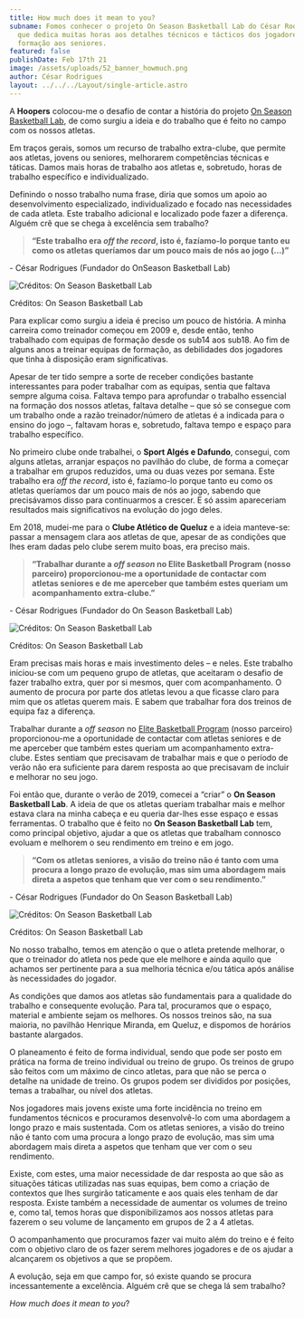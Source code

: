 ```yaml
---
title: How much does it mean to you?
subname: Fomos conhecer o projeto On Season Basketball Lab do César Rodrigues,
  que dedica muitas horas aos detalhes técnicos e tácticos dos jogadores, da
  formação aos seniores.
featured: false
publishDate: Feb 17th 21
image: /assets/uploads/52_banner_howmuch.png
author: César Rodrigues
layout: ../../../Layout/single-article.astro
---
```

A **Hoopers** colocou-me o desafio de contar a história do projeto [On Season Basketball Lab](https://www.instagram.com/onseason.basketball.lab/), de como surgiu a ideia e do trabalho que é feito no campo com os nossos atletas.

Em traços gerais, somos um recurso de trabalho extra-clube, que permite aos atletas, jovens ou seniores, melhorarem competências técnicas e táticas. Damos mais horas de trabalho aos atletas e, sobretudo, horas de trabalho específico e individualizado.

Definindo o nosso trabalho numa frase, diria que somos um apoio ao desenvolvimento especializado, individualizado e focado nas necessidades de cada atleta. Este trabalho adicional e localizado pode fazer a diferença. Alguém crê que se chega à excelência sem trabalho?

> **“Este trabalho era *off the record*, isto é, fazíamo-lo porque tanto eu como os atletas queríamos dar um pouco mais de nós ao jogo (…)”**

\- César Rodrigues (Fundador do OnSeason Basketball Lab)

![Créditos: On Season Basketball Lab](/assets/uploads/lab.jpg "Créditos: On Season Basketball Lab")

Créditos: On Season Basketball Lab

Para explicar como surgiu a ideia é preciso um pouco de história. A minha carreira como treinador começou em 2009 e, desde então, tenho trabalhado com equipas de formação desde os sub14 aos sub18. Ao fim de alguns anos a treinar equipas de formação, as debilidades dos jogadores que tinha à disposição eram significativas.

Apesar de ter tido sempre a sorte de receber condições bastante interessantes para poder trabalhar com as equipas, sentia que faltava sempre alguma coisa. Faltava tempo para aprofundar o trabalho essencial na formação dos nossos atletas, faltava detalhe – que só se consegue com um trabalho onde a razão treinador/número de atletas é a indicada para o ensino do jogo –, faltavam horas e, sobretudo, faltava tempo e espaço para trabalho específico.

No primeiro clube onde trabalhei, o **Sport Algés e Dafundo**, consegui, com alguns atletas, arranjar espaços no pavilhão do clube, de forma a começar a trabalhar em grupos reduzidos, uma ou duas vezes por semana. Este trabalho era *off the record*, isto é, fazíamo-lo porque tanto eu como os atletas queríamos dar um pouco mais de nós ao jogo, sabendo que precisávamos disso para continuarmos a crescer. E só assim apareceriam resultados mais significativos na evolução do jogo deles.

Em 2018, mudei-me para o **Clube Atlético de Queluz** e a ideia manteve-se: passar a mensagem clara aos atletas de que, apesar de as condições que lhes eram dadas pelo clube serem muito boas, era preciso mais.

> **“Trabalhar durante a *off season* no Elite Basketball Program (nosso parceiro) proporcionou-me a oportunidade de contactar com atletas seniores e de me aperceber que também estes queriam um acompanhamento extra-clube.”**

\- César Rodrigues (Fundador do On Season Basketball Lab)

![Créditos: On Season Basketball Lab](/assets/uploads/lab2.jpg "Créditos: On Season Basketball Lab")

Créditos: On Season Basketball Lab

Eram precisas mais horas e mais investimento deles – e neles. Este trabalho iniciou-se com um pequeno grupo de atletas, que aceitaram o desafio de fazer trabalho extra, quer por si mesmos, quer com acompanhamento. O aumento de procura por parte dos atletas levou a que ficasse claro para mim que os atletas querem mais. E sabem que trabalhar fora dos treinos de equipa faz a diferença.

Trabalhar durante a *off season* no [Elite Basketball Program](https://www.hoopers.club/noticias/elite-basketball-program-os-bons-os-maus-e-os-viloes) (nosso parceiro) proporcionou-me a oportunidade de contactar com atletas seniores e de me aperceber que também estes queriam um acompanhamento extra-clube. Estes sentiam que precisavam de trabalhar mais e que o período de verão não era suficiente para darem resposta ao que precisavam de incluir e melhorar no seu jogo.

Foi então que, durante o verão de 2019, comecei a “criar” o **On Season Basketball Lab**. A ideia de que os atletas queriam trabalhar mais e melhor estava clara na minha cabeça e eu queria dar-lhes esse espaço e essas ferramentas. O trabalho que é feito no **On Season Basketball Lab** tem, como principal objetivo, ajudar a que os atletas que trabalham connosco evoluam e melhorem o seu rendimento em treino e em jogo.

> **“Com os atletas seniores, a visão do treino não é tanto com uma procura a longo prazo de evolução, mas sim uma abordagem mais direta a aspetos que tenham que ver com o seu rendimento.”**

\- César Rodrigues (Fundador do On Season Basketball Lab)

![Créditos: On Season Basketball Lab](/assets/uploads/lab3.jpg "Créditos: On Season Basketball Lab")

Créditos: On Season Basketball Lab

No nosso trabalho, temos em atenção o que o atleta pretende melhorar, o que o treinador do atleta nos pede que ele melhore e ainda aquilo que achamos ser pertinente para a sua melhoria técnica e/ou tática após análise às necessidades do jogador.

As condições que damos aos atletas são fundamentais para a qualidade do trabalho e consequente evolução. Para tal, procuramos que o espaço, material e ambiente sejam os melhores. Os nossos treinos são, na sua maioria, no pavilhão Henrique Miranda, em Queluz, e dispomos de horários bastante alargados.

O planeamento é feito de forma individual, sendo que pode ser posto em prática na forma de treino individual ou treino de grupo. Os treinos de grupo são feitos com um máximo de cinco atletas, para que não se perca o detalhe na unidade de treino. Os grupos podem ser divididos por posições, temas a trabalhar, ou nível dos atletas.

Nos jogadores mais jovens existe uma forte incidência no treino em fundamentos técnicos e procuramos desenvolvê-lo com uma abordagem a longo prazo e mais sustentada. Com os atletas seniores, a visão do treino não é tanto com uma procura a longo prazo de evolução, mas sim uma abordagem mais direta a aspetos que tenham que ver com o seu rendimento.

Existe, com estes, uma maior necessidade de dar resposta ao que são as situações táticas utilizadas nas suas equipas, bem como a criação de contextos que lhes surgirão taticamente e aos quais eles tenham de dar resposta. Existe também a necessidade de aumentar os volumes de treino e, como tal, temos horas que disponibilizamos aos nossos atletas para fazerem o seu volume de lançamento em grupos de 2 a 4 atletas.

O acompanhamento que procuramos fazer vai muito além do treino e é feito com o objetivo claro de os fazer serem melhores jogadores e de os ajudar a alcançarem os objetivos a que se propõem.

A evolução, seja em que campo for, só existe quando se procura incessantemente a excelência. Alguém crê que se chega lá sem trabalho?

*How much does it mean to you*?